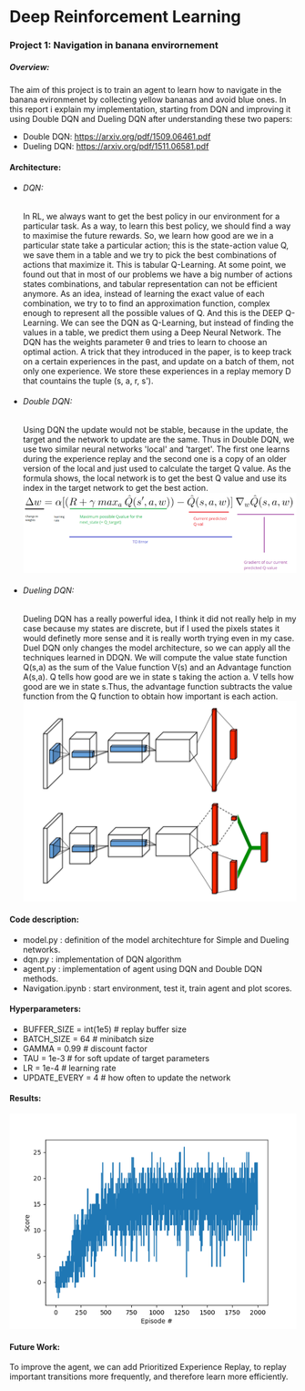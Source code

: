 # Deep Reinforcement Learning

### Project 1: Navigation in banana envirornement

##### Overview:

The aim of this project is to train an agent to learn how to navigate in the banana evironmenet by collecting yellow bananas and avoid blue ones. In this report i explain my implementation, starting from DQN and improving it using Double DQN and Dueling DQN after understanding these two papers:

- Double DQN: https://arxiv.org/pdf/1509.06461.pdf
- Dueling DQN: https://arxiv.org/pdf/1511.06581.pdf

#### Architecture:

- ###### DQN:

  In RL, we always want to get the best policy in our environment for a particular task. As a way, to learn this best policy, we should find a way to maximise the future rewards. So, we learn how good are we in a particular state take a particular action; this is the state-action value Q, we save them in a table and we try to pick the best combinations of actions that maximize it. This is tabular Q-Learning.
  At some point, we found out that in most of our problems we have a big number of actions states combinations, and tabular representation can not be efficient anymore. As an idea, instead of learning the exact value of each combination, we try to to find an approximation function, complex enough to represent all the possible values of Q. And this is the DEEP Q-Learning. We can see the DQN as Q-Learning, but instead of finding the values in a table, we predict them using a Deep Neural Network. The DQN has the weights parameter θ and tries to learn to choose an optimal action. A trick that they introduced in the paper, is to keep track on a certain experiences in the past, and update on a batch of them, not only one experience. We store these experiences in a replay memory D that countains the tuple  (s, a, r, s').

- ###### Double DQN:

  Using DQN the update would not be stable, because in the update, the target and the network to update are the same. Thus in Double DQN, we use two similar neural networks 'local' and 'target'. The first one learns during the experience replay and the second one is a copy of an older version of the local and just used to calculate the target Q value. As the formula shows, the local network is to get the best Q value and use its index in the target network to get the best action.
  ![image](DoubleDQN_result/DDQN.png)

- ###### Dueling DQN:

  Dueling DQN has a really powerful idea, I think it did not really help in my case because my states are discrete, but if I used the pixels states it would definetly more sense and it is really worth trying even in my case. Duel DQN only changes the model architecture, so we can apply all the techniques learned in DDQN. We will compute the value state function Q(s,a) as the sum of the Value function V(s) and an Advantage function A(s,a). Q tells how good are we in state s taking the action a. V tells how good are we in state s.Thus, the advantage function subtracts the value function from the Q function to obtain how important is each action.
  ![image](DuelDQN_result/duel.png)

#### Code description:

- model.py : definition of the model architechture for Simple and Dueling networks.
- dqn.py : implementation of DQN algorithm
- agent.py : implementation of agent using DQN and Double DQN methods.
- Navigation.ipynb : start environment, test it, train agent and plot scores.

#### Hyperparameters:

- BUFFER_SIZE = int(1e5)          # replay buffer size
- BATCH_SIZE = 64                 # minibatch size
- GAMMA = 0.99                    # discount factor
- TAU = 1e-3                      # for soft update of target parameters
- LR = 1e-4                       # learning rate
- UPDATE_EVERY = 4                # how often to update the network

#### Results:

![image](DoubleDQN_result/Double_DQN_converged_520episode.png)

#### Future Work:

To improve the agent, we can add Prioritized Experience Replay, to replay important transitions more frequently, and therefore learn more efficiently. 
